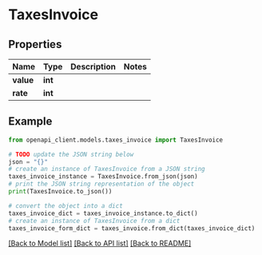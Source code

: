 # TaxesInvoice


## Properties

Name | Type | Description | Notes
------------ | ------------- | ------------- | -------------
**value** | **int** |  | 
**rate** | **int** |  | 

## Example

```python
from openapi_client.models.taxes_invoice import TaxesInvoice

# TODO update the JSON string below
json = "{}"
# create an instance of TaxesInvoice from a JSON string
taxes_invoice_instance = TaxesInvoice.from_json(json)
# print the JSON string representation of the object
print(TaxesInvoice.to_json())

# convert the object into a dict
taxes_invoice_dict = taxes_invoice_instance.to_dict()
# create an instance of TaxesInvoice from a dict
taxes_invoice_form_dict = taxes_invoice.from_dict(taxes_invoice_dict)
```
[[Back to Model list]](../README.md#documentation-for-models) [[Back to API list]](../README.md#documentation-for-api-endpoints) [[Back to README]](../README.md)


